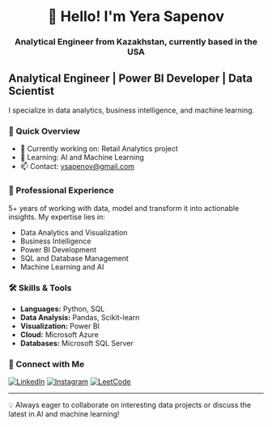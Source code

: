 <h1 align="center">👋 Hello! I'm Yera Sapenov</h1>
<h3 align="center">Analytical Engineer from Kazakhstan, currently based in the USA</h3>

## Analytical Engineer | Power BI Developer | Data Scientist 

I specialize in data analytics, business intelligence, and machine learning.

### 🚀 Quick Overview

- 🔭 Currently working on: Retail Analytics project
- 🌱 Learning: AI and Machine Learning
- 📫 Contact: ysapenov@gmail.com

### 💼 Professional Experience

5+ years of working with data, model and transform it into actionable insights. My expertise lies in:

- Data Analytics and Visualization
- Business Intelligence
- Power BI Development
- SQL and Database Management
- Machine Learning and AI

### 🛠️ Skills & Tools

- **Languages:** Python, SQL
- **Data Analysis:** Pandas, Scikit-learn
- **Visualization:** Power BI
- **Cloud:** Microsoft Azure
- **Databases:** Microsoft SQL Server

### 🤝 Connect with Me

[![LinkedIn](https://img.shields.io/badge/LinkedIn-ysapenov-blue?style=flat-square&logo=linkedin)](https://linkedin.com/in/ysapenov)
[![Instagram](https://img.shields.io/badge/Instagram-ysapenov-purple?style=flat-square&logo=instagram)](https://instagram.com/ysapenov)
[![LeetCode](https://img.shields.io/badge/LeetCode-ysapenov-orange?style=flat-square&logo=leetcode)](https://www.leetcode.com/ysapenov)

---

💡 Always eager to collaborate on interesting data projects or discuss the latest in AI and machine learning!

<!-- 
- 🔭 I’m currently working on **Retail Power BI reports**

- 🌱 I’m currently learning **AI and Machine Learning**

- � How to reach me **ysapenov@gmail.com**

<h3 align="left">Connect with me:</h3>
<p align="left">
<a href="https://linkedin.com/in/ysapenov" target="blank"><img align="center" src="https://raw.githubusercontent.com/rahuldkjain/github-profile-readme-generator/master/src/images/icons/Social/linked-in-alt.svg" alt="ysapenov" height="30" width="40" /></a>
<a href="https://instagram.com/ysapenov" target="blank"><img align="center" src="https://raw.githubusercontent.com/rahuldkjain/github-profile-readme-generator/master/src/images/icons/Social/instagram.svg" alt="ysapenov" height="30" width="40" /></a>
<a href="https://www.leetcode.com/ysapenov" target="blank"><img align="center" src="https://raw.githubusercontent.com/rahuldkjain/github-profile-readme-generator/master/src/images/icons/Social/leet-code.svg" alt="ysapenov" height="30" width="40" /></a>
</p>

<h3 align="left">Languages and Tools:</h3>
<p align="left"> <a href="https://azure.microsoft.com/en-in/" target="_blank" rel="noreferrer"> <img src="https://www.vectorlogo.zone/logos/microsoft_azure/microsoft_azure-icon.svg" alt="azure" width="40" height="40"/> </a> <a href="https://www.microsoft.com/en-us/sql-server" target="_blank" rel="noreferrer"> <img src="https://www.svgrepo.com/show/303229/microsoft-sql-server-logo.svg" alt="mssql" width="40" height="40"/> </a> <a href="https://pandas.pydata.org/" target="_blank" rel="noreferrer"> <img src="https://raw.githubusercontent.com/devicons/devicon/2ae2a900d2f041da66e950e4d48052658d850630/icons/pandas/pandas-original.svg" alt="pandas" width="40" height="40"/> </a> <a href="https://www.python.org" target="_blank" rel="noreferrer"> <img src="https://raw.githubusercontent.com/devicons/devicon/master/icons/python/python-original.svg" alt="python" width="40" height="40"/> </a> <a href="https://scikit-learn.org/" target="_blank" rel="noreferrer"> <img src="https://upload.wikimedia.org/wikipedia/commons/0/05/Scikit_learn_logo_small.svg" alt="scikit_learn" width="40" height="40"/> </a> </p> -->
